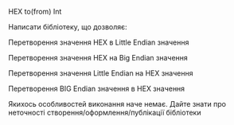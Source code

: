 HEX to(from) Int

Написати бібліотеку, що дозволяє:

Перетворення значення HEX в Little Endian значення

Перетворення значення HEX на Big Endian значення

Перетворення значення Little Endian на HEX значення

Перетворення BIG Endian значення в HEX значення

Якихось особливостей виконання наче немає. Дайте знати про неточності створення/оформлення/публікації бібліотеки
